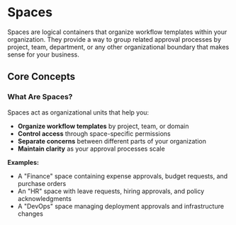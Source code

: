 # Spaces

Spaces are logical containers that organize workflow templates within your organization. They provide a way to group related approval processes by project, team, department, or any other organizational boundary that makes sense for your business.

## Core Concepts

### What Are Spaces?

Spaces act as organizational units that help you:

- **Organize workflow templates** by project, team, or domain
- **Control access** through space-specific permissions
- **Separate concerns** between different parts of your organization
- **Maintain clarity** as your approval processes scale

**Examples:**

- A "Finance" space containing expense approvals, budget requests, and purchase orders
- An "HR" space with leave requests, hiring approvals, and policy acknowledgments
- A "DevOps" space managing deployment approvals and infrastructure changes
